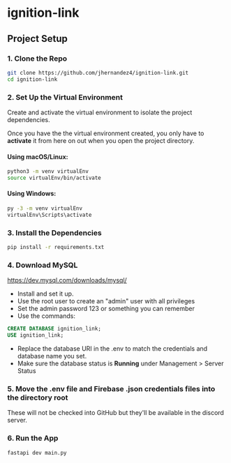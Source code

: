 # ignition-link

## Project Setup
### 1. Clone the Repo
```bash
git clone https://github.com/jhernandez4/ignition-link.git
cd ignition-link 
```

### 2. Set Up the Virtual Environment

Create and activate the virtual environment to isolate the project dependencies. 

Once you have the the virtual environment created, you only have to **activate** it
from here on out when you open the project directory.


#### Using macOS/Linux:

```bash
python3 -m venv virtualEnv
source virtualEnv/bin/activate
```

#### Using Windows:

```bash
py -3 -m venv virtualEnv
virtualEnv\Scripts\activate
```

### 3. Install the Dependencies

```bash
pip install -r requirements.txt
```
### 4. Download MySQL 

https://dev.mysql.com/downloads/mysql/

- Install and set it up.
- Use the root user to create an "admin" user with all privileges
- Set the admin password 123 or something you can remember
- Use the commands:

```sql
CREATE DATABASE ignition_link;
USE ignition_link;
```

- Replace the database URI in the .env to match the credentials and database name you set.
- Make sure the database status is **Running** under Management > Server Status
### 5. Move the .env file and Firebase .json credentials files into the directory root
These will not be checked into GitHub but they'll be available in the discord server.

### 6. Run the App

```bash
fastapi dev main.py
```
